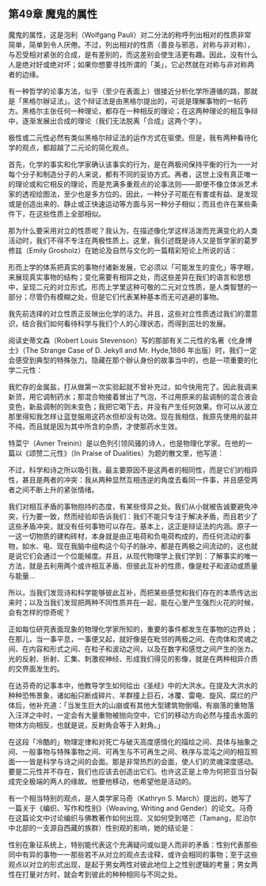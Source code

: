 ## 第49章 魔鬼的属性

魔鬼的属性，这是泡利（Wolfgang Pauli）对二分法的称呼列出相对的性质非常简单，简单到令人厌倦。不过，列出相对的性质（善良与邪恶，对称与非对称），与忍受相对紧张的合成，是有差别的，而这差别会使生活更有趣。因此，没有什么人是绝对好或绝对坏；如果你想要寻找所谓的「美」，它必然就在对称与非对称两者的边缘。

有一种哲学的论事方法，似乎（至少在表面上）很接近分析化学所遵循的路，那就是「黑格尔辦证法」。这个辩证法是由黑格尔提出的，可说是理解事物的一帖药方。黑格尔主张任何一种理论，都存在一种相反的理论；在这两种理论的相互争辩中，逐渐发展出合成的理论（我们无法脱离「合成」这两个字）。

极性或二元性必然有类似黑格尔辩证法的运作方式在驱使。但是，我有两种看待化学的观点，都超越了二元论的简化观点。

首先，化学的事实和化学家确认该事实的行为，是在两极间保持平衡的行为一一对每个分子和制造分子的人来说，都有不同的妥协方式。再者，这世上没有真正唯一的理论或和它相反的理论，而是充满多重观点的论事法则——即使不像立体派艺术家的透视绘图法，至少也是多方位的。因此，一种分子可能在有害或有益、是发现或是创造出来的、静止或正快速运动等方面与另一种分子相似；而且也许在某些条件下，在这些性质上全部相似。

那为什么要采用对立的性质呢？我认为，在描述像化学这样活泼而充满变化的人类活动时，我们不得不专注在两极性质上。这里，我引述既是诗人又是哲学家的葛罗修兹（Emily Grosholz）在她论及自然与文化的一篇精彩短论上所说的话：

形而上学的体系把真实的事物付诸新发展，它必须以「可能发生的变化」等字眼，来展现真实事物的结构；变化需要有相异之处，而这些差异在我们的语言和思想中，呈现二元的对立形式。形而上学里这种可敬的二元对立性质，是人类智慧的一部分；尽管仍有模糊之处，但是它们代表某种基本而无可逃避的事物。

我先前选择的对立性质正反映出化学的活力。并且，这些对立性质透过我们的潜意识，结合我们如何看待科学与我们个人的心理状态，而得到茁壮的发展。

阅读史蒂文森（Robert Louis Stevenson）写的那部有关二元性的名著《化身博士》（The Strange Case of D. Jekyll and Mr. Hyde,1886 年出版）时，我们一定会感受到典型的特殊张力。隐藏在那个辦认身份的故事当中的，也是一项重要的化学二元性：

我贮存的金属盐，打从做第一次实验起就不曾补充过，如今快用完了。因此我调来新货，用它调制药水；那混合物接着冒出了气泡，不过用原来的盐调制的混合液会变色，新盐调制的则未变色；我把它喝下去，并没有产生任何效果。你可以从波立那里得知我怎样让蓝登服用这药水但却没有功效。现在我相信，我原先使用的盐并不纯，而且就是因为其中所含的杂质，才使那药水生效。

特菜宁（Avner Treinin）是以色列引领风骚的诗人，也是物理化学家。在他的一篇以《颂赞二元性》（In Praise of Dualities）为题的散文里，他写道：

不过，科学和诗之所以吸引我，最主要原因不是这两者的相同性，而是它们的相异性，甚且是两者的冲突：我从两种显然互相违逆的角度去看同一件事，并且感受两者之间不断上升的紧张情绪。

我们对相互矛盾的事物抱持的态度，有某些怪异之处。我们从小就被告诚要避免冲突，行为要一致，然而经验却告诉我们：我们不能只专注于解决矛盾，而且若少了这些矛盾冲突，就没有任何事物可以存在。基本上，这正是辩证法的内涵。原子一一这一切物质的建构砖材，本身就是由正电荷和负电荷构成的，而任何流动的事物，如水、电、现在我脑中组构这个句子的脉冲，都是在两极之间流动的，这也就是说它们会通过一个位能梯度。并且，从现代物理学上我们学到：了解事实的唯一方法，就是去利用两个或许相互矛盾、但彼此互补的性质，像是粒子和波动或质量与能量…

所以，当我们发现诗和科学能够彼此互补，而把某些感觉和我们存在的本质传达出来时；以及当我们发现把两种不同性质并在一起，能在心里产生强烈火花的时候，会有怎样的惊奇呢？

正如每位研究表面现象的物理化学家所知的，重要的事件都发生在事物的边界处；在那儿，当一事平息，一事便又起，就好像是在毗邻的两极之间、在肉体和灵魂之间、在内容和形式之间、在粒子和波动之间，以及在数字和感觉之间产生的张カ。光的反射、折射、汇集、刺激视神经、形成我们得见的影像，就是在两种相异介质的交界面发生的。

在达芬奇的记事本中，他教导学生如何绘出《圣经》中的大洪水。在提及大洪水的种种恐怖景象，诸如船只断成碎片、羊群撞上巨石，冰覆、雷电、旋风、腐烂的尸体后，他补充道：「当发生巨大的山崩或有其他大型建筑物倒塌，有崩落的重物落入汪洋之中时，一定会有大量重物被抛向空中，它们的移动方向必然与撞击水面的物体方向相反，也就是说，反射角会等于入射角。」

在这段「冷酷的」物理定律和对死亡与破灭高度感情化的描绘之间、具体与抽象之间、一般事物与特殊事物之间、可再生与不可再生之间、秩序与混沌之间的相互照面一一皆是科学与诗之间的会面。那是非常热烈的会面，使人们的灵魂深度感动。要是二元性并不存在，我们也应该去创造出它们。也许这正是上帝为何把亚当分裂成完全极端的两人的缘故。他要他移动，他希望他是活动的。

有一个相当特别的观点，是人类学家马奇（Kathryn S. March）提出的，她写了一篇关于《编织、写作和性别》（Weaving, Writing and Gender）的论文。马奇在这篇论文中讨论编织与佛教著作如何出现、又如何受到塔芒（Tamang，尼泊尔中北部的一支源自西藏的族群）性别观的影响，她的结论是：

性别在象征系统上，特别能代表这个充满疑问或似是人而非的矛盾：性别代表那些同中有异的事物一一那些若不从对立的观点去诠释，或许会相同的事物；至于这些观点以对立的形式出现，是起于男女两性对彼此地位上之性别逻辑的考量；男女两性在打量对方时，就会考到彼此的种种相同与不同之处。



